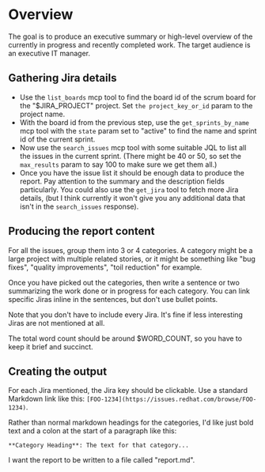 # Overview

The goal is to produce an executive summary or high-level overview of the
currently in progress and recently completed work. The target audience is an
executive IT manager.

## Gathering Jira details

- Use the `list_boards` mcp tool to find the board id of the scrum board for
  the "$JIRA_PROJECT" project. Set `the project_key_or_id` param to the
  project name.
- With the board id from the previous step, use the `get_sprints_by_name` mcp
  tool with the `state` param set to "active" to find the name and sprint id
  of the current sprint.
- Now use the `search_issues` mcp tool with some suitable JQL to list all the
  issues in the current sprint. (There might be 40 or 50, so set the
  `max_results` param to say 100 to make sure we get them all.)
- Once you have the issue list it should be enough data to produce the report.
  Pay attention to the summary and the description fields particularly. You
  could also use the `get_jira` tool to fetch more Jira details, (but I think
  currently it won't give you any additional data that isn't in the
  `search_issues` response).

## Producing the report content

For all the issues, group them into 3 or 4 categories. A category might be a
large project with multiple related stories, or it might be something like
"bug fixes", "quality improvements", "toil reduction" for example.

Once you have picked out the categories, then write a sentence or two
summarizing the work done or in progress for each category. You can link
specific Jiras inline in the sentences, but don't use bullet points.

Note that you don't have to include every Jira. It's fine if less interesting
Jiras are not mentioned at all.

The total word count should be around $WORD_COUNT, so you have to keep it brief
and succinct.

## Creating the output

For each Jira mentioned, the Jira key should be clickable. Use a standard
Markdown link like this: `[FOO-1234](https://issues.redhat.com/browse/FOO-1234)`.

Rather than normal markdown headings for the categories, I'd like just bold
text and a colon at the start of a paragraph like this:
```
**Category Heading**: The text for that category...
```

I want the report to be written to a file called "report.md".
